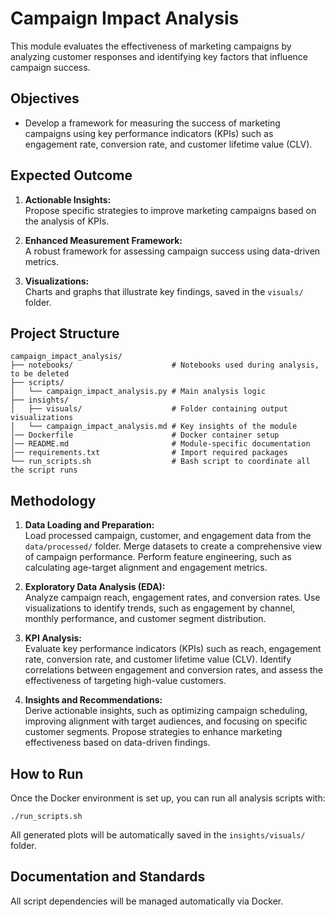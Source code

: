 # Campaign Impact Analysis

This module evaluates the effectiveness of marketing campaigns by analyzing customer responses and identifying key factors that influence campaign success.

## Objectives

- Develop a framework for measuring the success of marketing campaigns using key performance indicators (KPIs) such as engagement rate, conversion rate, and customer lifetime value (CLV).

## Expected Outcome

1. **Actionable Insights:**  
   Propose specific strategies to improve marketing campaigns based on the analysis of KPIs.

2. **Enhanced Measurement Framework:**  
   A robust framework for assessing campaign success using data-driven metrics.

3. **Visualizations:**  
   Charts and graphs that illustrate key findings, saved in the `visuals/` folder.

## Project Structure

```
campaign_impact_analysis/
├── notebooks/                      # Notebooks used during analysis, to be deleted
├── scripts/
│   └── campaign_impact_analysis.py # Main analysis logic
├── insights/
│   ├── visuals/                    # Folder containing output visualizations
│   └── campaign_impact_analysis.md # Key insights of the module
│── Dockerfile                      # Docker container setup
│── README.md                       # Module-specific documentation
│── requirements.txt                # Import required packages
└── run_scripts.sh                  # Bash script to coordinate all the script runs
```

## Methodology

1. **Data Loading and Preparation:**  
   Load processed campaign, customer, and engagement data from the `data/processed/` folder. Merge datasets to create a comprehensive view of campaign performance. Perform feature engineering, such as calculating age-target alignment and engagement metrics.

2. **Exploratory Data Analysis (EDA):**  
   Analyze campaign reach, engagement rates, and conversion rates. Use visualizations to identify trends, such as engagement by channel, monthly performance, and customer segment distribution.

3. **KPI Analysis:**  
   Evaluate key performance indicators (KPIs) such as reach, engagement rate, conversion rate, and customer lifetime value (CLV). Identify correlations between engagement and conversion rates, and assess the effectiveness of targeting high-value customers.

4. **Insights and Recommendations:**  
   Derive actionable insights, such as optimizing campaign scheduling, improving alignment with target audiences, and focusing on specific customer segments. Propose strategies to enhance marketing effectiveness based on data-driven findings.

## How to Run

Once the Docker environment is set up, you can run all analysis scripts with:
```
./run_scripts.sh
```
All generated plots will be automatically saved in the `insights/visuals/` folder.

## Documentation and Standards

All script dependencies will be managed automatically via Docker.
